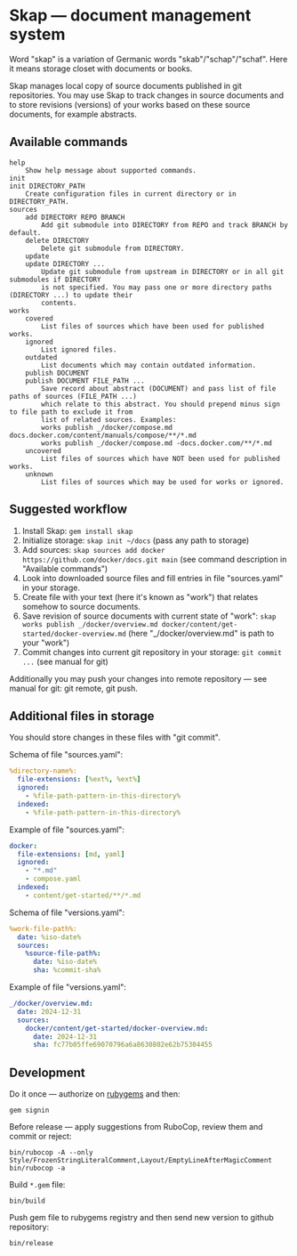 # Skap — document management system

Word "skap" is a variation of Germanic words "skab"/"schap"/"schaf".
Here it means storage closet with documents or books.

Skap manages local copy of source documents published in git repositories.
You may use Skap to track changes in source documents and to store revisions (versions)
of your works based on these source documents, for example abstracts.

## Available commands

```plain
help
    Show help message about supported commands.
init
init DIRECTORY_PATH
    Create configuration files in current directory or in DIRECTORY_PATH.
sources
    add DIRECTORY REPO BRANCH
        Add git submodule into DIRECTORY from REPO and track BRANCH by default.
    delete DIRECTORY
        Delete git submodule from DIRECTORY.
    update
    update DIRECTORY ...
        Update git submodule from upstream in DIRECTORY or in all git submodules if DIRECTORY
        is not specified. You may pass one or more directory paths (DIRECTORY ...) to update their
        contents.
works
    covered
        List files of sources which have been used for published works.
    ignored
        List ignored files.
    outdated
        List documents which may contain outdated information.
    publish DOCUMENT
    publish DOCUMENT FILE_PATH ...
        Save record about abstract (DOCUMENT) and pass list of file paths of sources (FILE_PATH ...)
        which relate to this abstract. You should prepend minus sign to file path to exclude it from
        list of related sources. Examples:
        works publish _/docker/compose.md docs.docker.com/content/manuals/compose/**/*.md
        works publish _/docker/compose.md -docs.docker.com/**/*.md
    uncovered
        List files of sources which have NOT been used for published works.
    unknown
        List files of sources which may be used for works or ignored.
```

## Suggested workflow

1. Install Skap: `gem install skap`
2. Initialize storage: `skap init ~/docs` (pass any path to storage)
3. Add sources: `skap sources add docker https://github.com/docker/docs.git main`
  (see command description in "Available commands")
4. Look into downloaded source files and fill entries in file "sources.yaml" in your storage.
5. Create file with your text (here it's known as "work") that relates somehow to source documents.
6. Save revision of source documents with current state of "work":
  `skap works publish _/docker/overview.md docker/content/get-started/docker-overview.md`
  (here "_/docker/overview.md" is path to your "work")
7. Commit changes into current git repository in your storage: `git commit ...` (see manual for git)

Additionally you may push your changes into remote repository — see manual for git:
git remote, git push.

## Additional files in storage

You should store changes in these files with "git commit".

Schema of file "sources.yaml":

```yaml
%directory-name%:
  file-extensions: [%ext%, %ext%]
  ignored:
    - %file-path-pattern-in-this-directory%
  indexed:
    - %file-path-pattern-in-this-directory%
```

Example of file "sources.yaml":

```yaml
docker:
  file-extensions: [md, yaml]
  ignored:
    - "*.md"
    - compose.yaml
  indexed:
    - content/get-started/**/*.md
```

Schema of file "versions.yaml":

```yaml
%work-file-path%:
  date: %iso-date%
  sources:
    %source-file-path%:
      date: %iso-date%
      sha: %commit-sha%
```

Example of file "versions.yaml":

```yaml
_/docker/overview.md:
  date: 2024-12-31
  sources:
    docker/content/get-started/docker-overview.md:
      date: 2024-12-31
      sha: fc77b05ffe69070796a6a8630802e62b75304455
```

## Development

Do it once — authorize on [rubygems](https://rubygems.org/) and then:

```shell
gem signin
```

Before release — apply suggestions from RuboCop, review them and commit or reject:

```shell
bin/rubocop -A --only Style/FrozenStringLiteralComment,Layout/EmptyLineAfterMagicComment
bin/rubocop -a
```

Build `*.gem` file:

```shell
bin/build
```

Push gem file to rubygems registry and then send new version to github repository:

```shell
bin/release
```
